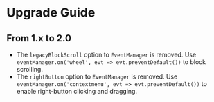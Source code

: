 # Upgrade Guide

## From 1.x to 2.0

- The `legacyBlockScroll` option to `EventManager` is removed. Use `eventManager.on('wheel', evt => evt.preventDefault())` to block scrolling.
- The `rightButton` option to `EventManager` is removed. Use `eventManager.on('contextmenu', evt => evt.preventDefault())` to enable right-button clicking and dragging.

